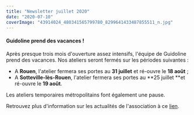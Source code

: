 ```yaml
---
title: "Newsletter juillet 2020"
date: "2020-07-10"
coverImage: "43914024_480341565799780_8299641433487855511_n.jpg"
---
```


#### Guidoline prend des vacances !

Après presque trois mois d'ouverture assez intensifs, l'équipe de Guidoline prend des vacances. Nos ateliers seront fermés sur les périodes suivantes :

- A **Rouen**, l'atelier fermera ses portes au **31 juillet** et ré-ouvre le **18 août** ;
- A **Sotteville-lès-Rouen**, l'atelier fermera ses portes au **25 juillet **et ré-ouvre le **19 août**.

Les ateliers temporaires métropolitains font également une pause.

Retrouvez plus d'information sur les actualités de l'association à ce [lien](http://kork.mjt.lu/nl2/kork/m63ty.html?hl=fr).
